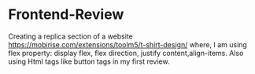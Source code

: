 # Frontend-Review
Creating a replica section of a website <https://mobirise.com/extensions/toolm5/t-shirt-design/> where,
I am using flex property: display flex, flex direction, justify content,align-items. Also using Html tags like button tags in my first review.
